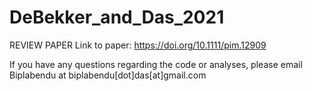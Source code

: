 # DeBekker_and_Das_2021

REVIEW PAPER
Link to paper: https://doi.org/10.1111/pim.12909


If you have any questions regarding the code or analyses, please email Biplabendu at biplabendu[dot]das[at]gmail.com
